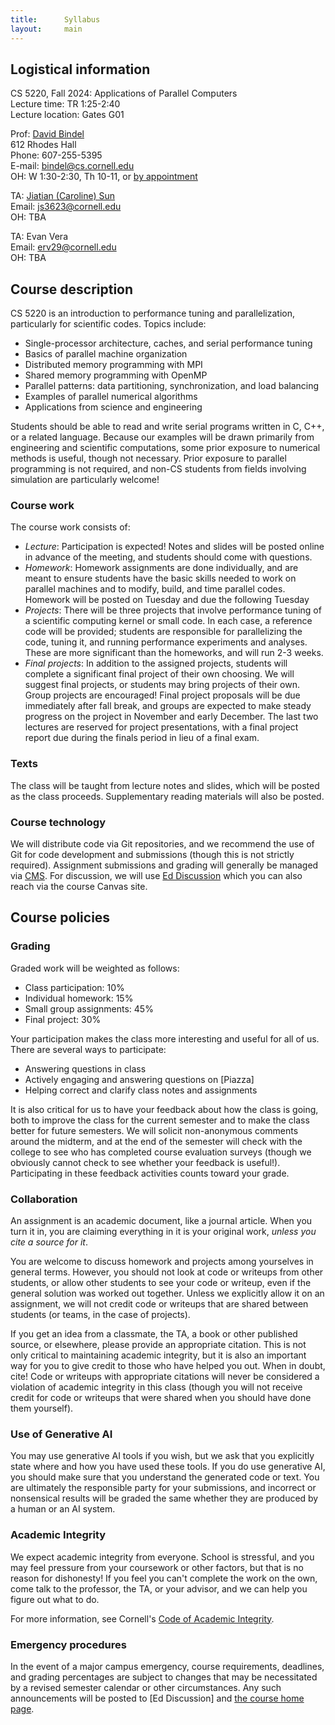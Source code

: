 ```yaml
---
title:      Syllabus
layout:     main
---
```


## Logistical information

CS 5220, Fall 2024: Applications of Parallel Computers  
Lecture time: TR 1:25-2:40  
Lecture location: Gates G01

Prof: [David Bindel](http://www.cs.cornell.edu/~bindel)  
612 Rhodes Hall  
Phone: 607-255-5395  
E-mail: <bindel@cs.cornell.edu>  
OH: W 1:30-2:30, Th 10-11, or [by appointment](https://outlook.office.com/bookwithme/user/33d37e9c60e44e8ebbb4bb387be0c4fe@cornell.edu?anonymous&ep=plink)

TA: [Jiatian (Caroline) Sun](https://jiatiansun.github.io/)  
Email: <js3623@cornell.edu>  
OH: TBA

TA: Evan Vera  
Email: <erv29@cornell.edu>  
OH: TBA

## Course description

CS 5220 is an introduction to performance tuning and parallelization,
particularly for scientific codes. Topics include:

- Single-processor architecture, caches, and serial performance tuning
- Basics of parallel machine organization
- Distributed memory programming with MPI
- Shared memory programming with OpenMP
- Parallel patterns: data partitioning, synchronization, and load balancing
- Examples of parallel numerical algorithms
- Applications from science and engineering

Students should be able to read and write serial programs written in
C, C++, or a related language.  Because our examples will be drawn primarily
from engineering and scientific computations, some prior exposure to
numerical methods is useful, though not necessary.  Prior exposure to
parallel programming is not required, and non-CS students from fields
involving simulation are particularly welcome!

### Course work

The course work consists of:

- *Lecture*: Participation is expected!  Notes and slides will be
  posted online in advance of the meeting, and students should come
  with questions.
- *Homework*: Homework assignments are done individually, and are
  meant to ensure students have the basic skills needed to work on
  parallel machines and to modify, build, and time parallel codes.
  Homework will be posted on Tuesday and due the following Tuesday
- *Projects*: There will be three projects that involve performance
  tuning of a scientific computing kernel or small code.  In each
  case, a reference code will be provided; students are
  responsible for parallelizing the code, tuning it, and running
  performance experiments and analyses.  These are more significant
  than the homeworks, and will run 2-3 weeks.
- *Final projects*: In addition to the assigned projects, students
  will complete a significant final project of their own choosing.  We
  will suggest final projects, or students may bring projects of their
  own.  Group projects are encouraged!  Final project proposals will
  be due immediately after fall break, and groups are expected to make
  steady progress on the project in November and early December.  The
  last two lectures are reserved for project presentations, with a
  final project report due during the finals period in lieu of a final
  exam.

### Texts

The class will be taught from lecture notes and slides, which will be
posted as the class proceeds.  Supplementary reading materials will
also be posted.

### Course technology

We will distribute code via Git repositories, and we recommend the use
of Git for code development and submissions (though this is not
strictly required).  Assignment submissions and grading will generally
be managed via [CMS][cms].  For discussion, we will use [Ed
Discussion][Ed] which you can also reach via the course Canvas site.

## Course policies

### Grading

Graded work will be weighted as follows:

- Class participation: 10%
- Individual homework: 15%
- Small group assignments: 45%
- Final project: 30%

Your participation makes the class more interesting and useful
for all of us.  There are several ways to participate:

- Answering questions in class
- Actively engaging and answering questions on [Piazza]
- Helping correct and clarify class notes and assignments

It is also critical for us to have your feedback about how the class
is going, both to improve the class for the current semester and to
make the class better for future semesters.  We will solicit
non-anonymous comments around the midterm, and at the end of the
semester will check with the college to see who has completed course
evaluation surveys (though we obviously cannot check to see whether
your feedback is useful!).  Participating in these feedback activities
counts toward your grade.

### Collaboration

An assignment is an academic document, like a journal article.
When you turn it in, you are claiming everything in it is your
original work, *unless you cite a source for it*.

You are welcome to discuss homework and projects among yourselves in
general terms.  However, you should not look at code or writeups from
other students, or allow other students to see your code or writeup,
even if the general solution was worked out together.  Unless we
explicitly allow it on an assignment, we will not credit code or
writeups that are shared between students (or teams, in the case of
projects).

If you get an idea from a classmate, the TA, a book or other published
source, or elsewhere, please provide an appropriate citation.  This is
not only critical to maintaining academic integrity, but it is also an
important way for you to give credit to those who have helped you out.
When in doubt, cite!  Code or writeups with appropriate citations will
never be considered a violation of academic integrity in this class
(though you will not receive credit for code or writeups that were
shared when you should have done them yourself).

### Use of Generative AI

You may use generative AI tools if you wish, but we ask that you
explicitly state where and how you have used these tools.  If you do
use generative AI, you should make sure that you understand the
generated code or text.  You are ultimately the responsible party for
your submissions, and incorrect or nonsensical results will be graded
the same whether they are produced by a human or an AI system.

### Academic Integrity

We expect academic integrity from everyone.  School is stressful,
and you may feel pressure from your coursework or other factors,
but that is no reason for dishonesty!  If you feel you can't complete
the work on the own, come talk to the professor, the TA, or your advisor,
and we can help you figure out what to do.

For more information, see Cornell's
[Code of Academic Integrity](http://cuinfo.cornell.edu/Academic/AIC.html).

### Emergency procedures

In the event of a major campus emergency, course requirements, deadlines, and
grading percentages are subject to changes that may be necessitated by a
revised semester calendar or other circumstances.  Any such announcements will
be posted to [Ed Discussion] and [the course home page](index.html).

[Ed]: https://edstem.org/us/courses/63894/discussion/
[cms]: https://www.cs.cornell.edu/courses/cs5220/2024fa
